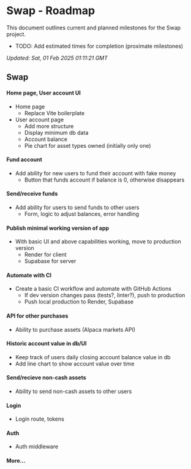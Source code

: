 # Swap - Roadmap

This document outlines current and planned milestones for the Swap project.
- TODO: Add estimated times for completion (proximate milestones)

*Updated: Sat, 01 Feb 2025 01:11:21 GMT*

## Swap

#### Home page, User account UI
- Home page
    - Replace Vite boilerplate
- User account page
    - Add more structure
    - Display minimum db data
    - Account balance
    - Pie chart for asset types owned (initially only one)

#### Fund account
- Add ability for new users to fund their account with fake money
    - Button that funds account if balance is 0, otherwise disappears

#### Send/receive funds
- Add ability for users to send funds to other users
    - Form, logic to adjust balances, error handling

#### Publish minimal working version of app
- With basic UI and above capabilities working, move to production version
    - Render for client
    - Supabase for server

#### Automate with CI
- Create a basic CI workflow and automate with GitHub Actions
    - If dev version changes pass (tests?, linter?), push to production
    - Push local production to Render, Supabase

#### API for other purchases
- Ability to purchase assets (Alpaca markets API)

#### Historic account value in db/UI
- Keep track of users daily closing account balance value in db
- Add line chart to show account value over time

#### Send/recieve non-cash assets
- Ability to send non-cash assets to other users

#### Login
- Login route, tokens

#### Auth
- Auth middleware

#### More...
